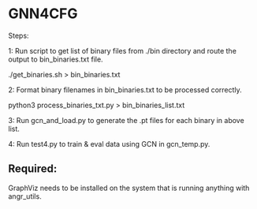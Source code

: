 # GNN4CFG
Steps:


1: Run script to get list of binary files from ./bin directory and route the output to bin_binaries.txt file.

./get_binaries.sh > bin_binaries.txt

2: Format binary filenames in bin_binaries.txt to be processed correctly.

python3 process_binaries_txt.py > bin_binaries_list.txt

3: Run gcn_and_load.py to generate the .pt files for each binary in above list.

4: Run test4.py to train & eval data using GCN in gcn_temp.py.

## Required:

GraphViz needs to be installed on the system that is running anything with angr_utils.

